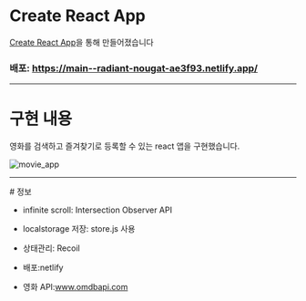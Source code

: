 # Create React App

[Create React App](https://github.com/facebook/create-react-app)을 통해 만들어졌습니다

###  배포: https://main--radiant-nougat-ae3f93.netlify.app/
<hr/>

# 구현 내용

영화를 검색하고 즐겨찾기로 등록할 수 있는 react 앱을 구현했습니다.

![movie_app](https://user-images.githubusercontent.com/63532503/168261687-162d7428-3a02-420a-9608-803dcd0a96f7.gif)

<hr/>
# 정보

- infinite scroll: Intersection Observer API

- localstorage 저장: store.js 사용
 
- 상태관리: Recoil

- 배포:netlify 

- 영화 API:www.omdbapi.com
